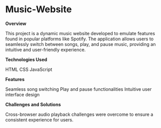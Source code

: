 # Music-Website

**Overview**

This project is a dynamic music website developed to emulate features found in popular platforms like Spotify. The application allows users to seamlessly switch between songs, play, and pause music, providing an intuitive and user-friendly experience.


**Technologies Used**

HTML
CSS
JavaScript


**Features**

Seamless song switching
Play and pause functionalities
Intuitive user interface design


**Challenges and Solutions**

Cross-browser audio playback challenges were overcome to ensure a consistent experience for users.
